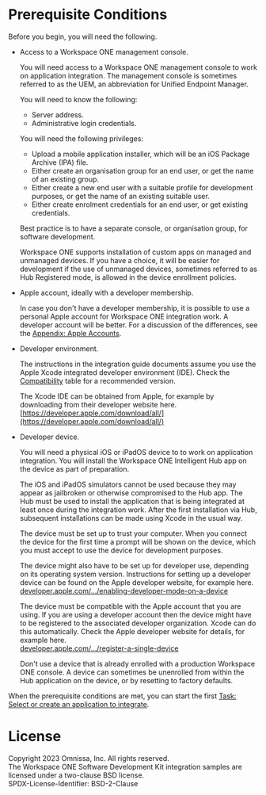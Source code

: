 # Prerequisite Conditions
Before you begin, you will need the following.

-   Access to a Workspace ONE management console.

    You will need access to a Workspace ONE management console to work on
    application integration. The management console is sometimes referred to as
    the UEM, an abbreviation for Unified Endpoint Manager.

    You will need to know the following:

    -   Server address.
    -   Administrative login credentials.

    You will need the following privileges:

    -   Upload a mobile application installer, which will be an iOS Package
        Archive (IPA) file.
    -   Either create an organisation group for an end user, or get the name of
        an existing group.
    -   Either create a new end user with a suitable profile for development
        purposes, or get the name of an existing suitable user.
    -   Either create enrolment credentials for an end user, or get existing
        credentials.

    Best practice is to have a separate console, or organisation group, for 
    software development.

    Workspace ONE supports installation of custom apps on managed and unmanaged
    devices. If you have a choice, it will be easier for development if the use
    of unmanaged devices, sometimes referred to as Hub Registered mode, is
    allowed in the device enrollment policies.

-   Apple account, ideally with a developer membership.

    In case you don't have a developer membership, it is possible to use a
    personal Apple account for Workspace ONE integration work. A developer
    account will be better. For a discussion of the differences, see the
    [Appendix: Apple Accounts](../21Appendix_Apple-Accounts/readme.md).

-   Developer environment.

    The instructions in the integration guide documents assume you use the Apple
    Xcode integrated developer environment (IDE). Check the
    [Compatibility](01Compatibility/readme.md) table for a recommended version.

    The Xcode IDE can be obtained from Apple, for example by downloading from
    their developer website here.  
    [https://developer.apple.com/download/all/](https://developer.apple.com/download/all/)

-   Developer device.

    You will need a physical iOS or iPadOS device to to work on application
    integration. You will install the Workspace ONE Intelligent Hub app on the
    device as part of preparation.
    
    The iOS and iPadOS simulators cannot be used because they may appear as
    jailbroken or otherwise compromised to the Hub app. The Hub must be used to
    install the application that is being integrated at least once during the
    integration work. After the first installation via Hub, subsequent
    installations can be made using Xcode in the usual way.

    The device must be set up to trust your computer. When you connect the
    device for the first time a prompt will be shown on the device, which you
    must accept to use the device for development purposes.
    
    The device might also have to be set up for developer use, depending on its
    operating system version. Instructions for setting up a developer device can
    be found on the Apple developer website, for example here.  
    [developer.apple.com/…/enabling-developer-mode-on-a-device](https://developer.apple.com/documentation/xcode/enabling-developer-mode-on-a-device)

    The device must be compatible with the Apple account that you are using. If
    you are using a developer account then the device might have to be
    registered to the associated developer organization. Xcode can do this
    automatically. Check the Apple developer website for details, for example here.  
    [developer.apple.com/…/register-a-single-device](https://developer.apple.com/help/account/register-devices/register-a-single-device)

    Don't use a device that is already enrolled with a production Workspace ONE
    console. A device can sometimes be unenrolled from within the Hub
    application on the device, or by resetting to factory defaults.

When the prerequisite conditions are met, you can start the first
[Task: Select or create an application to integrate](../03Task_Select-or-create-an-application-to-integrate/readme.md).

# License
Copyright 2023 Omnissa, Inc. All rights reserved.  
The Workspace ONE Software Development Kit integration samples are licensed
under a two-clause BSD license.  
SPDX-License-Identifier: BSD-2-Clause